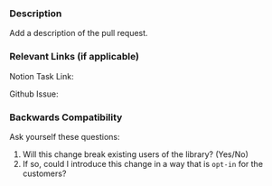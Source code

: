 ### Description

Add a description of the pull request.

### Relevant Links (if applicable)

Notion Task Link:

Github Issue:

### Backwards Compatibility

Ask yourself these questions:

1. Will this change break existing users of the library? (Yes/No)
2. If so, could I introduce this change in a way that is `opt-in` for the customers?
